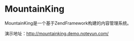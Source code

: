 MountainKing
============
MountainKing是一个基于ZendFramework构建的内容管理系统。

演示地址：http://mountainking.demo.noteyun.com/
